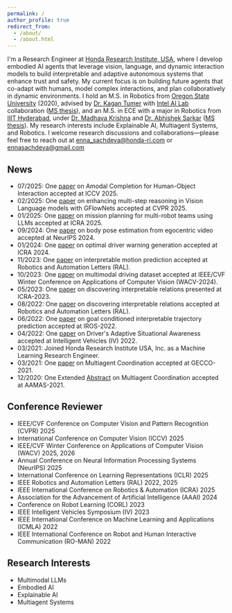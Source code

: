 ```yaml
---
permalink: /
author_profile: true
redirect_from: 
  - /about/
  - /about.html
---
```


<!---
<p align="center">
  <img src="https://github.com/EnnaSachdeva/ennasachdeva.github.io/blob/master/files/Capture.PNG?raw=true" alt="Photo" class="inline"/>
</p>
--->

I'm a Research Engineer at [Honda Research Institute, USA](https://usa.honda-ri.com/), where I develop embodied AI agents that leverage vision, language, and dynamic interaction models to build interpretable and adaptive autonomous systems that enhance trust and safety. My current focus is on building future agents that co-adapt with humans, model complex interactions, and plan collaboratively in dynamic environments. I hold an M.S. in Robotics from [Oregon State University](https://robotics.oregonstate.edu/) (2020), advised by [Dr. Kagan Tumer](http://web.engr.oregonstate.edu/~ktumer/) with [Intel AI Lab](https://www.intel.com/content/www/us/en/artificial-intelligence/researchers.html) collaboration ([MS thesis](https://ir.library.oregonstate.edu/concern/graduate_thesis_or_dissertations/44558m99c)), and an M.S. in ECE with a major in Robotics from [IIIT Hyderabad](https://www.iiit.ac.in/), under [Dr. Madhava Krishna](https://faculty.iiit.ac.in/~mkrishna/) and [Dr. Abhishek Sarkar](https://www.researchgate.net/profile/Abhishek_Sarkar4) ([MS thesis](https://www.google.com/url?sa=t&rct=j&q=&esrc=s&source=web&cd=&ved=2ahUKEwiI-JWR-8vuAhWFtJ4KHVa7Az4QFjAAegQIBBAC&url=http%3A%2F%2Fweb2py.iiit.ac.in%2Fresearch_centres%2Fpublications%2Fdownload%2Fmastersthesis.pdf.8500de55f6080e24.6d61696e2e706466.pdf&usg=AOvVaw124iKWYTP-f_KY_OKCL4V4for)). My research interests include Explainable AI, Multiagent Systems, and Robotics. I welcome research discussions and collaborations—please feel free to reach out at [enna_sachdeva@honda-ri.com](enna_sachdeva@honda-ri.com) or [ennasachdeva@gmail.com](ennasachdeva@gmail.com)

## News
* 07/2025: One [paper](https://arxiv.org/abs/2508.00427) on Amodal Completion for Human-Object Interaction accepted at ICCV 2025.
* 02/2025: One [paper](https://openaccess.thecvf.com/content/CVPR2025/html/Kang_GFlowVLM_Enhancing_Multi-step_Reasoning_in_Vision-Language_Models_with_Generative_Flow_CVPR_2025_paper.html) on enhancing multi-step reasoning in Vision Language models with GFlowNets accepted at CVPR 2025.
* 01/2025: One [paper](https://arxiv.org/pdf/2501.16539) on mission planning for multi-robot teams using LLMs accepted at ICRA 2025.
* 09/2024: One [paper](https://proceedings.neurips.cc/paper_files/paper/2024/file/633b0e871a48d542280c3ad03928e60d-Paper-Conference.pdf) on body pose estimation from egocentric video accepted at NeurIPS 2024. 
* 01/2024: One [paper](https://ieeexplore.ieee.org/abstract/document/10611250)  on optimal driver warning generation accepted at ICRA 2024.
* 11/2023: One [paper](https://ieeexplore.ieee.org/abstract/document/10356778) on interpretable motion prediction accepted at Robotics and Automation Letters (RAL).
* 10/2023: One [paper](https://arxiv.org/abs/2309.06597) on multimodal driving dataset accepted at IEEE/CVF Winter Conference on Applications of Computer Vision (WACV-2024).
* 05/2023: One [paper](https://ieeexplore.ieee.org/document/9894686) on discovering interpretable relations presented at ICRA-2023.
* 08/2022: One [paper](https://ieeexplore.ieee.org/document/9894686) on discovering interpretable relations accepted at Robotics and Automation Letters (RAL).
* 06/2022: One [paper](https://arxiv.org/pdf/2203.15112.pdf) on goal conditioned interpretable trajectory prediction accepted at IROS-2022.
* 04/2022: One [paper](https://ieeexplore.ieee.org/document/9894686) on Driver's Adaptive Situational Awareness accepted at Intelligent Vehicles (IV) 2022.
* 03/2021: Joined Honda Research Institute USA, Inc. as a Machine Learning Research Engineer.
* 03/2021: One [paper](https://dl.acm.org/doi/10.1145/3449639.3459387) on Multiagent Coordination accepted at GECCO-2021.
* 12/2020: One Extended [Abstract](https://www.ifaamas.org/Proceedings/aamas2021/pdfs/p1637.pdf) on Multiagent Coordination accepted at AAMAS-2021.

## Conference Reviewer
* IEEE/CVF Conference on Computer Vision and Pattern Recognition (CVPR) 2025
* International Conference on Computer Vision (ICCV) 2025
* IEEE/CVF Winter Conference on Applications of Computer Vision (WACV) 2025, 2026
* Annual Conference on Neural Information Processing Systems (NeurIPS) 2025
* International Conference on Learning Representations (ICLR) 2025
* IEEE Robotics and Automation Letters (RAL) 2022, 2025
* IEEE International Conference on Robotics & Automation (ICRA) 2025
* Association for the Advancement of Artificial Intelligence (AAAI) 2024
* Conference on Robot Learning (CORL) 2023
* IEEE Intelligent Vehicles Symposium (IV) 2023
* IEEE International Conference on Machine Learning and Applications (ICMLA) 2022
* IEEE International Conference on Robot and Human Interactive Communication (RO-MAN) 2022
  
## Research Interests
* Multimodal LLMs
* Embodied AI
* Explainable AI
* Multiagent Systems


